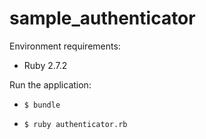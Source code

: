 # sample_authenticator

Environment requirements:

- Ruby 2.7.2
  
Run the application:

 - `$ bundle`

 - `$ ruby authenticator.rb`
